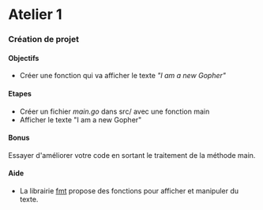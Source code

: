 # Atelier 1
### Création de projet

#### Objectifs

* Créer une fonction qui va afficher le texte  _"I am a new Gopher"_

#### Etapes

* Créer un fichier _main.go_ dans src/ avec une fonction main
* Afficher le texte "I am a new Gopher"

#### Bonus

Essayer d'améliorer votre code en sortant le traitement de la méthode main.

#### Aide

* La librairie [fmt](https://pkg.go.dev/fmt) propose des fonctions pour afficher et manipuler du texte.
